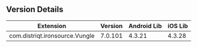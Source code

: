 ## Version Details

| Extension | Version | Android Lib | iOS Lib |
| --- | --- | --- | --- |
| com.distriqt.ironsource.Vungle | 7.0.101 | 4.3.21 | 4.3.28 |
